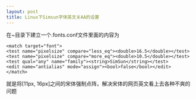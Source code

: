 ```yaml
--- 
layout: post
title: Linux下Simsun字体英文关AA的设置
---
```


在~目录下建立一个.fonts.conf文件里面的内容为

    <match target="font">
    <test name="pixelsize" compare="less_eq"><double>16.5</double></test>
    <test name="pixelsize" compare="more_eq"><double>10.5</double></test>
    <test qual="any" name="family"><string>SimSun</string></test>
    <edit name="antialias" mode="assign"><bool>false</bool></edit>
    </match>


就是将[11px, 16px]之间的宋体强制点阵，解决宋体的网页英文看上去各种不爽的问题
